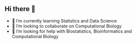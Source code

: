 ## Hi there 👋

<!--
**BenishaRusselRaj/BenishaRusselRaj** is a ✨ _special_ ✨ repository because its `README.md` (this file) appears on your GitHub profile.

Here are some ideas to get you started:

- 🔭 I’m currently working on ...
- 🌱 I’m currently learning ...
- 👯 I’m looking to collaborate on ...
- 🤔 I’m looking for help with ...
- 💬 Ask me about ...
- 📫 How to reach me: ...
- 😄 Pronouns: ...
- ⚡ Fun fact: ...
-->
- 🌱 I’m currently learning Statistics and Data Science
- 👯 I’m looking to collaborate on Computational Biology
- 🤔 I’m looking for help with Biostatistics, Bioinformatics and Computational Biology
